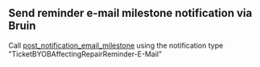 ## Send reminder e-mail milestone notification via Bruin

Call [post_notification_email_milestone](post_notification_email_milestone.md) using the notification type "TicketBYOBAffectingRepairReminder-E-Mail"